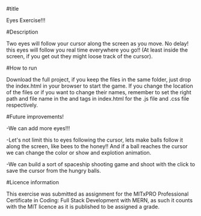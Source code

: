 #title

Eyes Exercise!!!

#Description

Two eyes will follow your cursor along the screen as you move. No delay! this eyes will follow you real time everywhere you go!! (At least inside the screen, if you get out they might loose track of the cursor).

#How to run

Download the full project, if you keep the files in the same folder, just drop the index.html in your browser to start the game.
If you change the location of the files or if you want to change their names, remember to set the right path and file name in the <script></script> and <link> tags in index.html for the .js file and .css file respectively.

#Future improvements!

-We can add more eyes!!!

-Let's not limit this to eyes following the cursor, lets make balls follow it along the screen, like bees to the honey!! And if a ball reaches the cursor we can change the color or show and explotion animation.

-We can build a sort of spaceship shooting game and shoot with the click to save the cursor from the hungry balls.

#Licence information

This exercise was submitted as assignment for the MITxPRO Professional Certificate in Coding: Full Stack Development with MERN, as such it counts with the MIT licence as it is published to be assigned a grade.